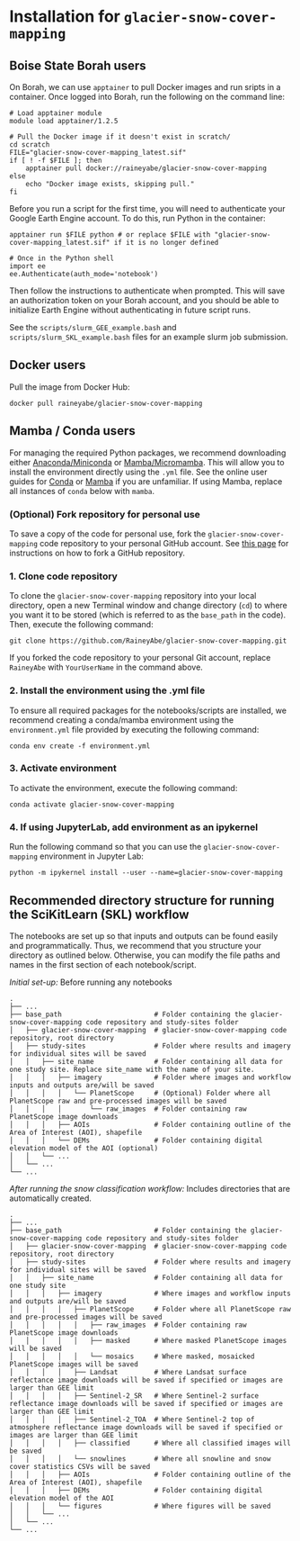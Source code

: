# Installation for `glacier-snow-cover-mapping`

## Boise State Borah users

On Borah, we can use `apptainer` to pull Docker images and run sripts in a container. Once logged into Borah, run the following on the command line:

```
# Load apptainer module
module load apptainer/1.2.5

# Pull the Docker image if it doesn't exist in scratch/
cd scratch
FILE="glacier-snow-cover-mapping_latest.sif"
if [ ! -f $FILE ]; then
    apptainer pull docker://raineyabe/glacier-snow-cover-mapping
else
    echo "Docker image exists, skipping pull."
fi
```

Before you run a script for the first time, you will need to authenticate your Google Earth Engine account. To do this, run Python in the container: 

```
apptainer run $FILE python # or replace $FILE with "glacier-snow-cover-mapping_latest.sif" if it is no longer defined

# Once in the Python shell
import ee
ee.Authenticate(auth_mode='notebook')
```

Then follow the instructions to authenticate when prompted. This will save an authorization token on your Borah account, and you should be able to initialize Earth Engine without authenticating in future script runs. 

See the `scripts/slurm_GEE_example.bash` and `scripts/slurm_SKL_example.bash` files for an example slurm job submission. 

## Docker users

Pull the image from Docker Hub:

`docker pull raineyabe/glacier-snow-cover-mapping`

## Mamba / Conda users

For managing the required Python packages, we recommend downloading either [Anaconda/Miniconda](https://conda.io/projects/conda/en/latest/user-guide/install/macos.html) or [Mamba/Micromamba](https://mamba.readthedocs.io/en/latest/index.html). This will allow you to install the environment directly using the `.yml` file. See the online user guides for [Conda](https://conda.io/projects/conda/en/latest/user-guide/getting-started.html) or [Mamba](https://mamba.readthedocs.io/en/latest/user_guide/mamba.html) if you are unfamiliar. If using Mamba, replace all instances of `conda` below with `mamba`.

### (Optional) Fork repository for personal use
To save a copy of the code for personal use, fork the `glacier-snow-cover-mapping` code repository to your personal GitHub account. See [this page](https://docs.github.com/en/get-started/quickstart/fork-a-repo) for instructions on how to fork a GitHub repository.

### 1. Clone code repository
To clone the `glacier-snow-cover-mapping` repository into your local directory, open a new Terminal window and change directory (`cd`) to where you want it to be stored (which is referred to as the `base_path` in the code). Then, execute the following command:

`git clone https://github.com/RaineyAbe/glacier-snow-cover-mapping.git`

If you forked the code repository to your personal Git account, replace `RaineyAbe` with `YourUserName` in the command above.

### 2. Install the environment using the .yml file
To ensure all required packages for the notebooks/scripts are installed, we recommend creating a conda/mamba environment using the `environment.yml` file provided by executing the following command:

`conda env create -f environment.yml`

### 3. Activate environment
To activate the environment, execute the following command:

`conda activate glacier-snow-cover-mapping`

### 4. If using JupyterLab, add environment as an ipykernel

Run the following command so that you can use the `glacier-snow-cover-mapping` environment in Jupyter Lab:

`python -m ipykernel install --user --name=glacier-snow-cover-mapping`

## Recommended directory structure for running the SciKitLearn (SKL) workflow
The notebooks are set up so that inputs and outputs can be found easily and programmatically. Thus, we recommend that you structure your directory as outlined below. Otherwise, you can modify the file paths and names in the first section of each notebook/script.

_Initial set-up:_ Before running any notebooks

    .
    ├── ...
    ├── base_path                       # Folder containing the glacier-snow-cover-mapping code repository and study-sites folder
    │   ├── glacier-snow-cover-mapping  # glacier-snow-cover-mapping code repository, root directory
    │   ├── study-sites                 # Folder where results and imagery for individual sites will be saved
    │   │   ├── site_name               # Folder containing all data for one study site. Replace site_name with the name of your site.
    │   │   │   ├── imagery             # Folder where images and workflow inputs and outputs are/will be saved
    │   │   │   │   └── PlanetScope     # (Optional) Folder where all PlanetScope raw and pre-processed images will be saved
    │   │   │   │       └── raw_images  # Folder containing raw PlanetScope image downloads
    │   │   │   ├── AOIs                # Folder containing outline of the Area of Interest (AOI), shapefile
    │   │   │   └── DEMs                # Folder containing digital elevation model of the AOI (optional)
    │   │   └── ...
    │   └── ...
    └── ...

_After running the snow classification workflow:_ Includes directories that are automatically created.

    .
    ├── ...
    ├── base_path                       # Folder containing the glacier-snow-cover-mapping code repository and study-sites folder
    │   ├── glacier-snow-cover-mapping  # glacier-snow-cover-mapping code repository, root directory
    │   ├── study-sites                 # Folder where results and imagery for individual sites will be saved
    │   │   ├── site_name               # Folder containing all data for one study site
    │   │   │   ├── imagery             # Where images and workflow inputs and outputs are/will be saved
    │   │   │   │   ├── PlanetScope     # Folder where all PlanetScope raw and pre-processed images will be saved
    │   │   │   │   │   ├── raw_images  # Folder containing raw PlanetScope image downloads
    │   │   │   │   │   ├── masked      # Where masked PlanetScope images will be saved
    │   │   │   │   │   └── mosaics     # Where masked, mosaicked PlanetScope images will be saved
    │   │   │   │   ├── Landsat         # Where Landsat surface reflectance image downloads will be saved if specified or images are larger than GEE limit
    │   │   │   │   ├── Sentinel-2_SR   # Where Sentinel-2 surface reflectance image downloads will be saved if specified or images are larger than GEE limit
    │   │   │   │   ├── Sentinel-2_TOA  # Where Sentinel-2 top of atmosphere reflectance image downloads will be saved if specified or images are larger than GEE limit
    │   │   │   │   ├── classified      # Where all classified images will be saved
    │   │   │   │   └── snowlines       # Where all snowline and snow cover statistics CSVs will be saved
    │   │   │   ├── AOIs                # Folder containing outline of the Area of Interest (AOI), shapefile
    │   │   │   ├── DEMs                # Folder containing digital elevation model of the AOI
    │   │   │   └── figures             # Where figures will be saved
    │   │   └── ...
    │   └── ...
    └── ...
